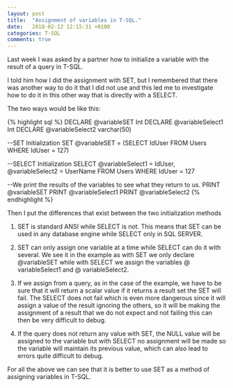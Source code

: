 ```yaml
---
layout: post
title:  "Assignment of variables in T-SQL."
date:   2018-02-12 12:15:31 +0100
categories: T-SQL
comments: true
---
```


Last week I was asked by a partner how to initialize a variable with the result of a query in T-SQL.

I told him how I did the assignment with SET, but I remembered that there was another way to do it that I did not use and this led me to investigate how to do it in this other way that is directly with a SELECT.

The two ways would be like this:

{% highlight sql %}
DECLARE @variableSET Int
DECLARE @variableSelect1 Int
DECLARE @variableSelect2 varchar(50)

--SET Initialization
SET @variableSET = (SELECT IdUser FROM Users WHERE IdUser = 127)

--SELECT Initialization
SELECT @variableSelect1 = IdUser, @variableSelect2 = UserName 
FROM Users 
WHERE IdUser = 127

--We print the results of the variables to see what they return to us.
PRINT @variableSET
PRINT @variableSelect1
PRINT @variableSelect2
{% endhighlight %}

Then I put the differences that exist between the two initialization methods

1. SET is standard ANSI while SELECT is not. This means that SET can be used in any database engine while SELECT only in SQL SERVER.

2. SET can only assign one variable at a time while SELECT can do it with several. We see it in the example as with SET we only declare @variableSET while with SELECT we assign the variables @ variableSelect1 and @ variableSelect2.

3. If we assign from a query, as in the case of the example, we have to be sure that it will return a scalar value if it returns a result set the SET will fail. The SELECT does not fail which is even more dangerous since it will assign a value of the result ignoring the others, so it will be making the assignment of a result that we do not expect and not failing this can then be very difficult to debug.

4. If the query does not return any value with SET, the NULL value will be assigned to the variable but with SELECT no assignment will be made so the variable will maintain its previous value, which can also lead to errors quite difficult to debug.

For all the above we can see that it is better to use SET as a method of assigning variables in T-SQL.